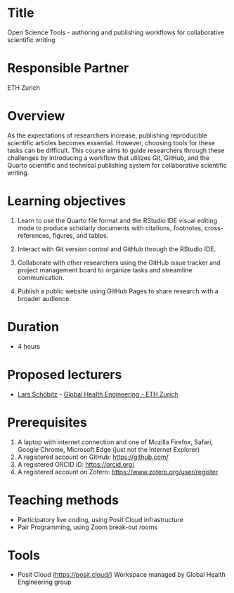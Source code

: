 
# Title

Open Science Tools - authoring and publishing workflows for
collaborative scientific writing

# Responsible Partner

ETH Zurich

# Overview

As the expectations of researchers increase, publishing reproducible
scientific articles becomes essential. However, choosing tools for these
tasks can be difficult. This course aims to guide researchers through
these challenges by introducing a workflow that utilizes Git, GitHub,
and the Quarto scientific and technical publishing system for
collaborative scientific writing.

# Learning objectives

1.  Learn to use the Quarto file format and the RStudio IDE visual
    editing mode to produce scholarly documents with citations,
    footnotes, cross-references, figures, and tables.

2.  Interact with Git version control and GitHub through the RStudio
    IDE.

3.  Collaborate with other researchers using the GitHub issue tracker
    and project management board to organize tasks and streamline
    communication.

4.  Publish a public website using GitHub Pages to share research with a
    broader audience.

# Duration

- 4 hours

# Proposed lecturers

- [Lars
  Schöbitz](https://ghe.ethz.ch/about/people/person-detail.MjkyODc2.TGlzdC80MTI2LC0xNDYwMDMwNTU3.html) -
  [Global Health Engineering - ETH Zurich](https://ghe.ethz.ch/)

# Prerequisites

1.  A laptop with internet connection and one of Mozilla Firefox,
    Safari, Google Chrome, Microsoft Edge (just not the Internet
    Explorer)
2.  A registered account on GitHub: https://github.com/
3.  A registered ORCID iD: https://orcid.org/
4.  A registered account on Zotero: https://www.zotero.org/user/register

# Teaching methods

- Participatory live coding, using Posit Cloud infrastructure
- Pair Programming, using Zoom break-out rooms

# Tools

- Posit Cloud (https://posit.cloud/) Workspace managed by Global Health
  Engineering group
